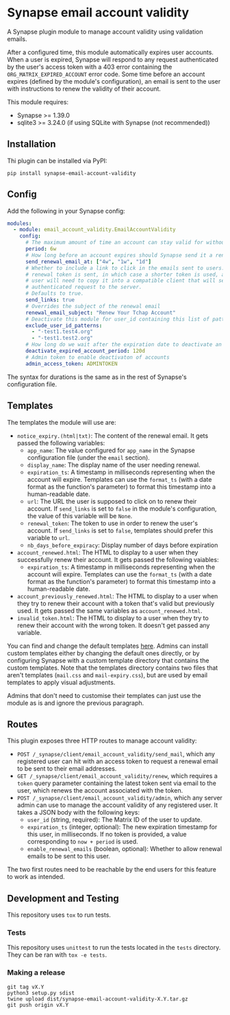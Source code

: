 # Synapse email account validity

A Synapse plugin module to manage account validity using validation emails.

After a configured time, this module automatically expires user accounts. When a user is
expired, Synapse will respond to any request authenticated by the user's access token
with a 403 error containing the `ORG_MATRIX_EXPIRED_ACCOUNT` error code. Some time before
an account expires (defined by the module's configuration), an email is sent to the user
with instructions to renew the validity of their account.

This module requires:

* Synapse >= 1.39.0
* sqlite3 >= 3.24.0 (if using SQLite with Synapse (not recommended))

## Installation

Thi plugin can be installed via PyPI:

```
pip install synapse-email-account-validity
```

## Config

Add the following in your Synapse config:

```yaml
modules:
  - module: email_account_validity.EmailAccountValidity
    config:
      # The maximum amount of time an account can stay valid for without being renewed.
      period: 6w
      # How long before an account expires should Synapse send it a renewal email (can send several renewal email).
      send_renewal_email_at: ["4w", "1w", "1d"]
      # Whether to include a link to click in the emails sent to users. If false, only a
      # renewal token is sent, in which case a shorter token is used, and the
      # user will need to copy it into a compatible client that will send an
      # authenticated request to the server.
      # Defaults to true.
      send_links: true
      # Overrides the subject of the renewal email
      renewal_email_subject: "Renew Your Tchap Account"
      # Deactivate this module for user_id containing this list of patterns
      exclude_user_id_patterns: 
        - "-test1.test4.org"
        - "-test1.test2.org"
      # How long do we wait after the expiration date to deactivate an account  
      deactivate_expired_account_period: 120d
      # Admin token to enable deactivaton of accounts
      admin_access_token: ADMINTOKEN
```

The syntax for durations is the same as in the rest of Synapse's configuration file.

## Templates

The templates the module will use are:

* `notice_expiry.(html|txt)`: The content of the renewal email. It gets passed the
  following variables:
    * `app_name`: The value configured for `app_name` in the Synapse configuration file
      (under the `email` section).
    * `display_name`: The display name of the user needing renewal.
    * `expiration_ts`: A timestamp in milliseconds representing when the account will
      expire. Templates can use the `format_ts` (with a date format as the function's
      parameter) to format this timestamp into a human-readable date.
    * `url`: The URL the user is supposed to click on to renew their account. If
      `send_links` is set to `false` in the module's configuration, the value of this
      variable will be `None`.
    * `renewal_token`: The token to use in order to renew the user's account. If
      `send_links` is set to `false`, templates should prefer this variable to `url`.
    * `nb_days_before_expiracy`: Display number of days before expiration 
* `account_renewed.html`: The HTML to display to a user when they successfully renew
  their account. It gets passed the following vaiables:
    * `expiration_ts`: A timestamp in milliseconds representing when the account will
      expire. Templates can use the `format_ts` (with a date format as the function's
      parameter) to format this timestamp into a human-readable date.
* `account_previously_renewed.html`: The HTML to display to a user when they try to renew
  their account with a token that's valid but previously used. It gets passed the same
  variables as `account_renewed.html`.
* `invalid_token.html`: The HTML to display to a user when they try to renew their account
  with the wrong token. It doesn't get passed any variable.

You can find and change the default templates [here](https://github.com/matrix-org/synapse-email-account-validity/tree/main/email_account_validity/templates).
Admins can install custom templates either by changing the default ones directly, or by
configuring Synapse with a custom template directory that contains the custom templates.
Note that the templates directory contains two files that aren't templates (`mail.css`
and `mail-expiry.css`), but are used by email templates to apply visual adjustments.

Admins that don't need to customise their templates can just use the module as is and
ignore the previous paragraph.

## Routes

This plugin exposes three HTTP routes to manage account validity:

* `POST /_synapse/client/email_account_validity/send_mail`, which any registered user can
  hit with an access token to request a renewal email to be sent to their email addresses.
* `GET /_synapse/client/email_account_validity/renew`, which requires a `token` query
  parameter containing the latest token sent via email to the user, which renews the
  account associated with the token.
* `POST /_synapse/client/email_account_validity/admin`, which any server admin can use to
  manage the account validity of any registered user. It takes a JSON body with the
  following keys:
    * `user_id` (string, required): The Matrix ID of the user to update.
    * `expiration_ts` (integer, optional): The new expiration timestamp for this user, in
      milliseconds. If no token is provided, a value corresponding to `now + period` is
      used.
    * `enable_renewal_emails` (boolean, optional): Whether to allow renewal emails to be
      sent to this user.

The two first routes need to be reachable by the end users for this feature to work as
intended.

## Development and Testing

This repository uses `tox` to run tests.

### Tests

This repository uses `unittest` to run the tests located in the `tests`
directory. They can be ran with `tox -e tests`.

### Making a release

```
git tag vX.Y
python3 setup.py sdist
twine upload dist/synapse-email-account-validity-X.Y.tar.gz
git push origin vX.Y
```
